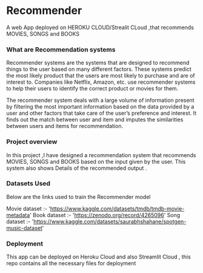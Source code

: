 # Recommender

A web App deployed on HEROKU CLOUD/Strealit CLoud ,that recommends MOVIES, SONGS and BOOKS
### What are Recommendation systems

Recommender systems are the systems that are designed to recommend things to the user based on many different factors. These systems predict the most likely product that the users are most likely to purchase and are of interest to. Companies like Netflix, Amazon, etc. use recommender systems to help their users to identify the correct product or movies for them. 

The recommender system deals with a large volume of information present by filtering the most important information based on the data provided by a user and other factors that take care of the user’s preference and interest. It finds out the match between user and item and imputes the similarities between users and items for recommendation. 

### Project overview
In this project ,I have designed a recommendation system that recommends MOVIES, SONGS and BOOKS based on the input given by the user.
This system also shows Details of the recommended output .

### Datasets Used

Below are the links used to train the Recommender model

Movie dataset :- 'https://www.kaggle.com/datasets/tmdb/tmdb-movie-metadata'
Book dataset :- 'https://zenodo.org/record/4265096'
Song dataset :- 'https://www.kaggle.com/datasets/saurabhshahane/spotgen-music-dataset'

### Deployment 
This app can be deployed on Heroku Cloud and also Streamlit Cloud , this repo contains all the necessary files for deployment


